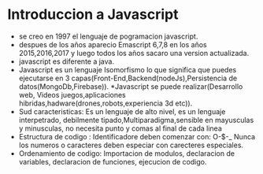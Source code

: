 # Introduccion a Javascript

* se creo en 1997 el lenguaje de pogramacion javascript.
* despues de los años aparecio Emascript 6,7,8 en los años 2015,2016,2017 y luego todos los años sacaro una version 
actualizada.
* javascript es diferente a java.
* Javascript es un lenguaje Isomorfismo lo que significa que puedes ejecutarse en 3 capas(Front-End,Backend(nodeJs),Persistencia de datos(MongoDb,Firebase)).
*Javascript se puede realizar(Desarrollo web, Videos juegos,aplicaciones hibridas,hadware(drones,robots,experiencia 3d etc)).
* Sud caracteristicas: Es un lenguaje de alto nivel, es un lenguaje interpetrado, debilmente tipado,Multiparadigma,sensible en mayusculas y minusculas, no necesita punto y comas al final de cada linea
* Estructura de codigo : Identificadore deben comenzar con: O-$-_ Nunca los numeros o caracteres deben especiar con carecteres especiales.
* Ordenamiento de codigo: Importacion de modulos, declaracion de variables, declaracion de funciones, ejecucion de codigo.
